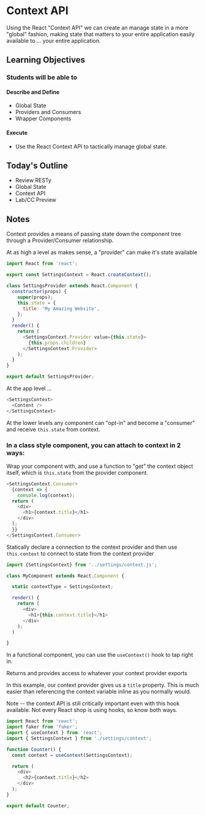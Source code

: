 # Context API

Using the React "Context API" we can create an manage state in a more "global" fashion, making state that matters to your entire application easily available to ... your entire application.

## Learning Objectives

### Students will be able to

#### Describe and Define

- Global State
- Providers and Consumers
- Wrapper Components

#### Execute

- Use the React Context API to tactically manage global state.

## Today's Outline

- Review RESTy
- Global State
- Context API
- Lab/CC Preview


## Notes

Context provides a means of passing state down the component tree through a Provider/Consumer relationship.

At as high a level as makes sense, a "provider" can make it's state available

```javascript
import React from 'react';

export const SettingsContext = React.createContext();

class SettingsProvider extends React.Component {
  constructor(props) {
    super(props);
    this.state = {
      title: 'My Amazing Website',
    };
  }
  render() {
    return (
      <SettingsContext.Provider value={this.state}>
        {this.props.children}
      </SettingsContext.Provider>
    );
  }
}

export default SettingsProvider;

```

At the app level ...

```javascript
<SettingsContext>
  <Content />
</SettingsContext>
```

At the lower levels any component can "opt-in" and become a "consumer" and receive `this.state` from context.

### In a class style component, you can attach to context in 2 ways:

 Wrap your component with, and use a function to "get" the context object itself, which is `this.state` from the provider component.

```javascript
<SettingsContext.Consumer>
  {context => {
    console.log(context);
  return (
    <div>
      <h1>{context.title}</h1>
    </div>
  );
  }}
</SettingsContext.Consumer>
```

Statically declare a connection to the context provider and then use `this.context` to connect to state from the context provider

```javascript
import {SettingsContext} from '../settings/context.js';

class MyComponent extends React.Component {

  static contextType = SettingsContext;

  render() {
    return (
      <div>
        <h1>{this.context.title}</h1>
      </div>
    );
  )

}
```

In a functional component, you can use the `useContext()` hook to tap right in.

Returns and provides access to whatever your context provider exports

In this example, our context provider gives us a `title` property. This is much easier than referencing the context variable inline as you normally would.

Note -- the context API is still critically important even with this hook available. Not every React shop is using hooks, so know both ways.

```javascript
import React from 'react';
import faker from 'faker';
import { useContext } from 'react';
import { SettingsContext } from './settings/context';

function Counter() {
  const context = useContext(SettingsContext);

  return (
    <div>
      <h2>{context.title}</h2>
    </div>
  );
}

export default Counter;

```
